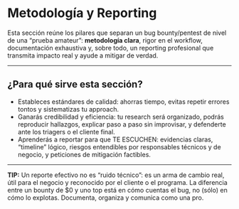 # Metodología y Reporting

Esta sección reúne los pilares que separan un bug bounty/pentest de nivel de una “prueba amateur”: **metodología clara**, rigor en el workflow, documentación exhaustiva y, sobre todo, un reporting profesional que transmita impacto real y ayude a mitigar de verdad.

---

## ¿Para qué sirve esta sección?

* Estableces estándares de calidad: ahorras tiempo, evitas repetir errores tontos y sistematizas tu approach.
* Ganarás credibilidad y eficiencia: tu research será organizado, podrás reproducir hallazgos, explicar paso a paso sin improvisar, y defenderte ante los triagers o el cliente final.
* Aprenderás a reportar para que TE ESCUCHEN: evidencias claras, “timeline” lógico, riesgos entendibles por responsables técnicos y de negocio, y peticiones de mitigación factibles.

---


**TIP:** Un reporte efectivo no es “ruido técnico”: es un arma de cambio real, útil para el negocio y reconocido por el cliente o el programa. La diferencia entre un bounty de \$0 y uno top está en cómo cuentas el bug, no (sólo) en cómo lo explotas. Documenta, organiza y comunica como una pro.
